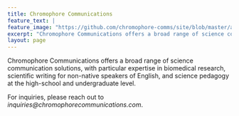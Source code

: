```yaml
---
title: Chromophore Communications
feature_text: |
feature_image: "https://github.com/chromophore-comms/site/blob/master/assets/header.jpg"
excerpt: "Chromophore Communications offers a broad range of science communication solutions, with particular expertise in biomedical research, scientific writing for non-native speakers of English, and science pedagogy at the high-school and undergraduate level."
layout: page
---
```


Chromophore Communications offers a broad range of science communication solutions, with particular expertise in biomedical research, scientific writing for non-native speakers of English, and science pedagogy at the high-school and undergraduate level.

For inquiries, please reach out to _inquiries@chromophorecommunications.com_.